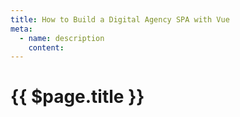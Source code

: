 ```yaml
---
title: How to Build a Digital Agency SPA with Vue
meta:
  - name: description
    content: 
---
```


# {{ $page.title }}
